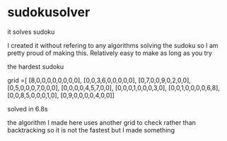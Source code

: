 # sudokusolver
it solves sudoku

I created it without refering to any algorithms solving the sudoku so I am pretty proud of making this. Relatively easy to make as long as you try

the hardest sudoku

grid =[
    [8,0,0,0,0,0,0,0,0],
    [0,0,3,6,0,0,0,0,0],
    [0,7,0,0,9,0,2,0,0],
    [0,5,0,0,0,7,0,0,0],
    [0,0,0,0,4,5,7,0,0],
    [0,0,0,1,0,0,0,3,0],
    [0,0,1,0,0,0,0,6,8],
    [0,0,8,5,0,0,0,1,0],
    [0,9,0,0,0,0,4,0,0]]

solved in 6.8s

the algorithm I made here uses another grid to check rather than backtracking so it is not the fastest but I made something
